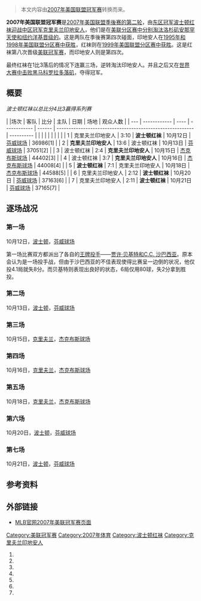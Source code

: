 > 本文内容由[2007年美国联盟冠军赛](https://zh.wikipedia.org/wiki/2007年美国联盟冠军赛)转换而来。


**2007年美国联盟冠军赛**是[2007年](https://zh.wikipedia.org/wiki/2007年美国职棒大联盟球季 "wikilink")[美国联盟季後赛的第二轮](https://zh.wikipedia.org/wiki/美国联盟 "wikilink")，由[东区冠军](https://zh.wikipedia.org/wiki/美国联盟东区 "wikilink")[波士顿红袜迎战](https://zh.wikipedia.org/wiki/波士顿红袜 "wikilink")[中区冠军](https://zh.wikipedia.org/wiki/美国联盟中区 "wikilink")[克里夫兰印地安人](https://zh.wikipedia.org/wiki/克里夫兰印地安人 "wikilink")，他们是在[美联分区赛中分别淘汰](https://zh.wikipedia.org/wiki/2007年美国联盟分区赛 "wikilink")[洛杉矶安那罕天使和](https://zh.wikipedia.org/wiki/洛杉矶安那罕天使 "wikilink")[纽约洋基晋级的](https://zh.wikipedia.org/wiki/纽约洋基 "wikilink")。这是两队在季後赛第四次碰面，印地安人在[1995年和](https://zh.wikipedia.org/wiki/1995年美国联盟分区赛 "wikilink")[1998年美国联盟分区赛中获胜](https://zh.wikipedia.org/wiki/1998年美国联盟分区赛 "wikilink")，红袜则在[1999年美国联盟分区赛中获胜](https://zh.wikipedia.org/wiki/1999年美国联盟分区赛 "wikilink")。这是红袜第八次晋级[美联冠军赛](https://zh.wikipedia.org/wiki/美国联盟冠军赛 "wikilink")，而印地安人则是第四次。

最终红袜在1比3落后的情况下连赢三场，逆转淘汰印地安人。并且之后又在[世界大赛中击败黑马](https://zh.wikipedia.org/wiki/2007年世界大赛 "wikilink")[科罗拉多落矶](https://zh.wikipedia.org/wiki/科罗拉多落矶 "wikilink")，夺得冠军。

## 概要

*波士顿红袜以总比分4比3赢得系列赛*

| |场次 | 客队           | 比分   | 主队           | 日期     | 场地                                                        | 观众人数       |
| --- | ------------ | ---- | ------------ | ------ | --------------------------------------------------------- | ---------- |
|     |              |      |              |        |                                                           |            |
| 1   | 克里夫兰印地安人     | 3:10 | **波士顿红袜**    | 10月12日 | [芬威球场](https://zh.wikipedia.org/wiki/芬威球场 "wikilink")     | 36986\[1\] |
| 2   | **克里夫兰印地安人** | 13:6 | 波士顿红袜        | 10月13日 | [芬威球场](https://zh.wikipedia.org/wiki/芬威球场 "wikilink")     | 37051\[2\] |
| 3   | 波士顿红袜        | 2:4  | **克里夫兰印地安人** | 10月15日 | [杰克布斯球场](https://zh.wikipedia.org/wiki/杰克布斯球场 "wikilink") | 44402\[3\] |
| 4   | 波士顿红袜        | 3:7  | **克里夫兰印地安人** | 10月16日 | [杰克布斯球场](https://zh.wikipedia.org/wiki/杰克布斯球场 "wikilink") | 44008\[4\] |
| 5   | **波士顿红袜**    | 7:1  | 克里夫兰印地安人     | 10月18日 | [杰克布斯球场](https://zh.wikipedia.org/wiki/杰克布斯球场 "wikilink") | 44588\[5\] |
| 6   | 克里夫兰印地安人     | 2:12 | **波士顿红袜**    | 10月20日 | [芬威球场](https://zh.wikipedia.org/wiki/芬威球场 "wikilink")     | 37163\[6\] |
| 7   | 克里夫兰印地安人     | 2:11 | **波士顿红袜**    | 10月21日 | [芬威球场](https://zh.wikipedia.org/wiki/芬威球场 "wikilink")     | 37165\[7\] |

## 逐场战况

### 第一场

10月12日，[波士顿](../Page/波士顿.md "wikilink")，[芬威球场](https://zh.wikipedia.org/wiki/芬威球场 "wikilink")

第一场比赛双方都派出了各自的[王牌投手](https://zh.wikipedia.org/wiki/王牌投手 "wikilink")——[贾许·贝基特和](https://zh.wikipedia.org/wiki/贾许·贝基特 "wikilink")[C.C. 沙巴西亚](https://zh.wikipedia.org/wiki/卡斯登·查尔斯·沙巴西亚 "wikilink")。原本会认为是一场投手战，但由于沙巴西亚的不佳表现使得比赛呈一边倒的状况，他仅投4.1局就失8分。而贝基特则表现出良好的状态，6局仅用80球，失2分拿到胜投。

### 第二场

10月13日，[波士顿](../Page/波士顿.md "wikilink")，[芬威球场](https://zh.wikipedia.org/wiki/芬威球场 "wikilink")

### 第三场

10月15日，[克里夫兰](https://zh.wikipedia.org/wiki/克里夫兰 "wikilink")，[杰克布斯球场](https://zh.wikipedia.org/wiki/杰克布斯球场 "wikilink")

### 第四场

10月16日，[克里夫兰](https://zh.wikipedia.org/wiki/克里夫兰 "wikilink")，[杰克布斯球场](https://zh.wikipedia.org/wiki/杰克布斯球场 "wikilink")

### 第五场

10月18日，[克里夫兰](https://zh.wikipedia.org/wiki/克里夫兰 "wikilink")，[杰克布斯球场](https://zh.wikipedia.org/wiki/杰克布斯球场 "wikilink")

### 第六场

10月20日，[波士顿](../Page/波士顿.md "wikilink")，[芬威球场](https://zh.wikipedia.org/wiki/芬威球场 "wikilink")

### 第七场

10月21日，[波士顿](../Page/波士顿.md "wikilink")，[芬威球场](https://zh.wikipedia.org/wiki/芬威球场 "wikilink")

## 参考资料

## 外部链接

  - [MLB官网2007年美联冠军赛页面](http://mlb.mlb.com/mlb/ps/y2007/matchup.jsp?series=lcs_a)

[Category:美联冠军赛](https://zh.wikipedia.org/wiki/Category:美联冠军赛 "wikilink") [Category:2007年体育](https://zh.wikipedia.org/wiki/Category:2007年体育 "wikilink") [Category:波士顿红袜](https://zh.wikipedia.org/wiki/Category:波士顿红袜 "wikilink") [Category:克里夫兰印地安人](https://zh.wikipedia.org/wiki/Category:克里夫兰印地安人 "wikilink")

1.
2.
3.
4.
5.
6.
7.